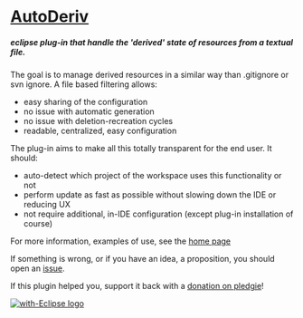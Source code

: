 [AutoDeriv](http://nodj.github.io/AutoDeriv)
============================================

##### eclipse plug-in that handle the 'derived' state of resources from a textual file.

The goal is to manage derived resources in a similar way than .gitignore or svn ignore.
A file based filtering allows:
* easy sharing of the configuration
* no issue with automatic generation
* no issue with deletion-recreation cycles
* readable, centralized, easy configuration

The plug-in aims to make all this totally transparent for the end user.
It should:
* auto-detect which project of the workspace uses this functionality or not
* perform update as fast as possible without slowing down the IDE or reducing UX
* not require additional, in-IDE configuration (except plug-in installation of course)

For more information, examples of use, see the [home page](http://nodj.github.io/AutoDeriv)

If something is wrong, or if you have an idea, a proposition, you should open an [issue](https://github.com/nodj/AutoDeriv/issues).

If this plugin helped you, support it back with a [donation on pledgie](https://pledgie.com/campaigns/27750)!

<a href="http://with-eclipse.github.io/" target="_blank">
<img alt="with-Eclipse logo" src="http://with-eclipse.github.io/with-eclipse-0.jpg" />
</a>
